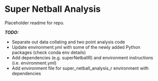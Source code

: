# Super Netball Analysis

Placeholder readme for repo.

***TODO:***
- Separate out data collating and two point analysis code
- Update environment.yml with some of the newly added Python packages (check conda env details)
- Add dependencies (e.g. superNetballR) and environment instructions (i.e. environment.yml)
- Add environment file for super_netball_analysis_r environment with dependencies